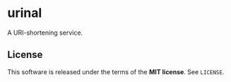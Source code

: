 urinal
======
A URI-shortening service.

License
-------
This software is released under the terms of the **MIT license**. See `LICENSE`.

